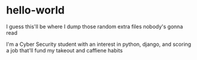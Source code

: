 # hello-world
I guess this'll be where I dump those random extra files nobody's gonna read

I'm a Cyber Security student with an interest in python, django, and scoring a job that'll fund my takeout and caffiene habits 
